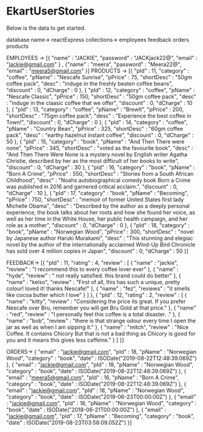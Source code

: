 # EkartUserStories
Below is the data to get started.

database name-> reactExpress
collections-> employees
              feedback
              orders
              products

EMPLOYEES -> [{
        "name" : "JACKIE",
        "password" : "JACKjack22@",
        "email" : "jackie@gmail.com"
    } , 
    {"name" : "meera", "password" : "Meera22@", "email" : "meera5@gmail.com" }]
PRODUCTS -> [{
        "pId" : 11,
        "category" : "coffee",
        "pName" : "Nescafe Sunrise",
        "pPrice" : 75,
        "shortDesc" : "50gm coffee pack",
        "desc" : "induge in the freshly beaten coffee beans",
        "discount" : 0,
        "dCharge" : 0
},
{
        "pId" : 12,
        "category" : "coffee",
        "pName" : "Nescafe Classic",
        "pPrice" : 150,
        "shortDesc" : "50gm coffee pack",
        "desc" : "induge in the claasic coffee that we offer",
        "discount" : 0,
        "dCharge" : 10
},
{
        "pId" : 13,
        "category" : "coffee",
        "pName" : "BrewIt",
        "pPrice" : 200,
        "shortDesc" : "75gm coffee pack",
        "desc" : "Experience the best coffee in Town!",
        "discount" : 0,
        "dCharge" : 0
},
{
        "pId" : 14,
        "category" : "coffee",
        "pName" : "Country Bean",
        "pPrice" : 325,
        "shortDesc" : "60gm coffee pack",
        "desc" : "earthy hazelnut instant coffee",
        "discount" : 0,
        "dCharge" : 50
},
{
        "pId" : 15,
        "category" : "book",
        "pName" : "And Then There were none",
        "pPrice" : 345,
        "shortDesc" : "voted as the favourite book",
        "desc" : "And Then There Were None is a mystery novel by English writer Agatha Christie, described by her as the most difficult of her books to write",
        "discount" : 0,
        "dCharge" : 30
},
{
        "pId" : 16,
        "category" : "book",
        "pName" : "Born A Crime",
        "pPrice" : 550,
        "shortDesc" : "Stories from a South African Childhood",
        "desc" : "Noahs autobiographical comedy book Born a Crime was published in 2016 and garnered critical acclaim.",
        "discount" : 0,
        "dCharge" : 10
},
{
        "pId" : 17,
        "category" : "book",
        "pName" : "Becoming",
        "pPrice" : 750,
        "shortDesc" : "memoir of former United States first lady Michelle Obama",
        "desc" : "Described by the author as a deeply personal experience, the book talks about her roots and how she found her voice, as well as her time in the White House, her public health campaign, and her role as a mother",
        "discount" : 0,
        "dCharge" : 0
},
{
        "pId" : 18,
        "category" : "book",
        "pName" : "Norwegian Wood",
        "pPrice" : 300,
        "shortDesc" : "novel by Japanese author Haruki Murakami",
        "desc" : "This stunning and elegiac novel by the author of the internationally acclaimed Wind-Up Bird Chronicle has sold over 4 million copies in Japan",
        "discount" : 0,
        "dCharge" : 50
}]

FEEDBACK-> [{
        "pId" : 11,
        "rating" : 4,
        "review" : [
                {
                        "name" : "jackie",
                        "review" : "I recommend this to every coffee lover ever"
                },
                {
                        "name" : "hyde",
                        "review" : " not really satisfied. this brand could do better"
                },
                {
                        "name" : "kelso",
                        "review" : "First of all, this has such a unique, pretty colour! loved it! thanks Nescafe!"
                },
                {
                        "name" : "fez",
                        "reviews" : "it smells like cocoa butter which I love"
                }
        ]
},
{
        "pId" : 12,
        "rating" : 2,
        "review" : [
                {
                        "name" : "kitty",
                        "review" : "Considering the price its great. If you prefer Nescafe over Bru, remember you will get Bru Gold at that price."
                },
                {
                        "name" : "red",
                        "review" : "I personally feel this coffee is a total disaster. ."
                },
                {
                        "name" : "bob",
                        "review" : "there is that strange odour every time I open the jar as well as when I am sipping it."
                },
                {
                        "name" : "mitch",
                        "review" : "Nice Coffee. It contains Chicory But that is not a bad thing as Chicory is good for you and it means this gives less caffeine."
                }
        ]
}]


ORDERS-> {
        "email" : "jackie@gmail.com",
        "pId" : 18,
        "pName" : "Norwegian Wood",
        "category" : "book",
        "date" : ISODate("2019-08-22T12:48:39.069Z")
},
{
        "email" : "jackie@gmail.com",
        "pId" : 18,
        "pName" : "Norwegian Wood",
        "category" : "book",
        "date" : ISODate("2019-08-22T12:48:39.069Z")
},
{
        "email" : "meera5@gmail.com",
        "pId" : 16,
        "pName" : "Born A Crime",
        "category" : "book",
        "date" : ISODate("2019-08-22T12:48:39.069Z")
},
{
        "email" : "jackie@gmail.com",
        "pId" : 18,
        "pName" : "Norwegian Wood",
        "category" : "book",
        "date" : ISODate("2019-06-23T00:00:00Z")
},
{
        "email" : "jackie@gmail.com",
        "pId" : 18,
        "pName" : "Norwegian Wood",
        "category" : "book",
        "date" : ISODate("2018-06-21T00:00:00Z")
},
{
        "email" : "jackie@gmail.com",
        "pId" : 17,
        "pName" : "Becoming",
        "category" : "book",
        "date" : ISODate("2019-08-23T03:58:09.052Z")
}]
